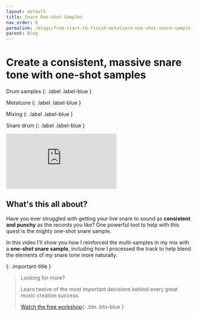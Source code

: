 ```yaml
---
layout: default
title: Snare One-shot Samples
nav_order: 8
permalink: /blogs/from-start-to-finish-metalcore-one-shot-snare-sample
parent: Blog
---
```


# Create a consistent, massive snare tone with one-shot samples

Drum samples
{: .label .label-blue }

Metalcore
{: .label .label-blue }

Mixing
{: .label .label-blue }

Snare drum
{: .label .label-blue }

<div class="video-container">
  <iframe src="https://www.youtube-nocookie.com/embed/n06hEsLwwko?rel=0" title="YouTube video player" frameborder="0" allow="accelerometer; autoplay; clipboard-write; encrypted-media; gyroscope; picture-in-picture" allowfullscreen></iframe>
</div>

## What's this all about?

Have you ever struggled with getting your live snare to sound as **consistent and punchy** as the records you like? One powerful tool to help with this quest is the mighty one-shot snare sample.

In this video I'll show you how I reinforced the multi-samples in my mix with a **one-shot snare sample**, including how I processed the track to help blend the elements of my snare tone more naturally.

{: .important-title }
> Looking for more?
>
> Learn twelve of the most important decisions behind every great music creation success.
>
> [Watch the free workshop](/workshop){: .btn .btn-blue }
